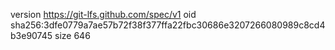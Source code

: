 version https://git-lfs.github.com/spec/v1
oid sha256:3dfe0779a7ae57b72f38f377ffa22fbc30686e3207266080989c8cd4b3e90745
size 646
